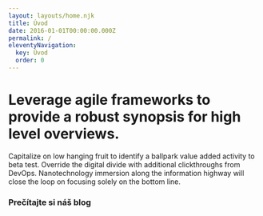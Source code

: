 ```yaml
---
layout: layouts/home.njk
title: Úvod
date: 2016-01-01T00:00:00.000Z
permalink: /
eleventyNavigation:
  key: Úvod
  order: 0
---
```

# Leverage agile frameworks to provide a robust synopsis for high level overviews. 

Capitalize on low hanging fruit to identify a ballpark value added activity to beta test. Override the digital divide with additional clickthroughs from DevOps. Nanotechnology immersion along the information highway will close the loop on focusing solely on the bottom line. 

### Prečítajte si náš blog